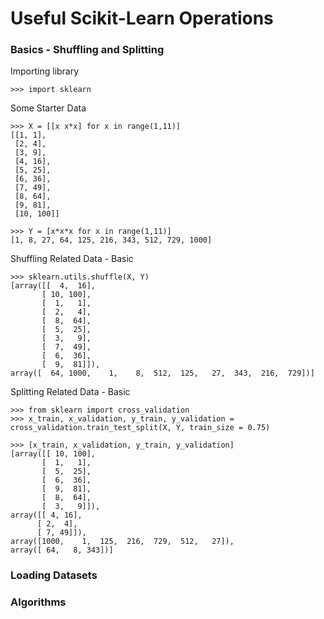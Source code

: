 # Useful Scikit-Learn Operations

### Basics - Shuffling and Splitting

Importing library

    >>> import sklearn

Some Starter Data

    >>> X = [[x x*x] for x in range(1,11)]
    [[1, 1],
     [2, 4],
     [3, 9],
     [4, 16],
     [5, 25],
     [6, 36],
     [7, 49],
     [8, 64],
     [9, 81],
     [10, 100]]

    >>> Y = [x*x*x for x in range(1,11)]
    [1, 8, 27, 64, 125, 216, 343, 512, 729, 1000]

Shuffling Related Data - Basic

    >>> sklearn.utils.shuffle(X, Y)
    [array([[  4,  16],
           [ 10, 100],
           [  1,   1],
           [  2,   4],
           [  8,  64],
           [  5,  25],
           [  3,   9],
           [  7,  49],
           [  6,  36],
           [  9,  81]]),
    array([  64, 1000,    1,    8,  512,  125,   27,  343,  216,  729])]

Splitting Related Data - Basic

    >>> from sklearn import cross_validation
    >>> x_train, x_validation, y_train, y_validation = cross_validation.train_test_split(X, Y, train_size = 0.75)
    
    >>> [x_train, x_validation, y_train, y_validation]
    [array([[ 10, 100],
           [  1,   1],
           [  5,  25],
           [  6,  36],
           [  9,  81],
           [  8,  64],
           [  3,   9]]),
    array([[ 4, 16],
          [ 2,  4],
          [ 7, 49]]),
    array([1000,    1,  125,  216,  729,  512,   27]),
    array([ 64,   8, 343])]

### Loading Datasets

### Algorithms
